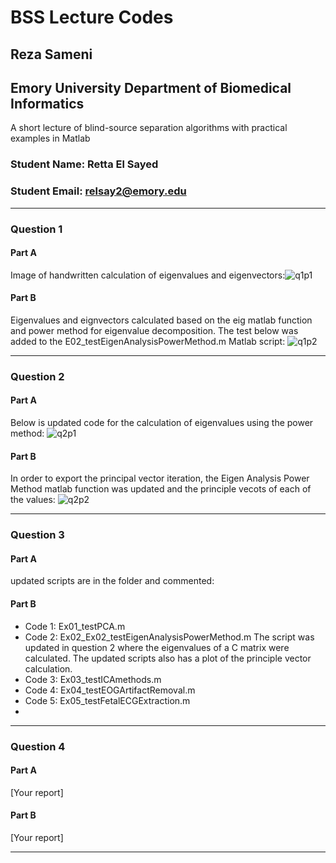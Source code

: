 # BSS Lecture Codes
## Reza Sameni
## Emory University Department of Biomedical Informatics

A short lecture of blind-source separation algorithms with practical examples in Matlab
### Student Name: Retta El Sayed
### Student Email: relsay2@emory.edu
***
### Question 1
#### Part A
Image of handwritten calculation of eigenvalues and eigenvectors:![q1p1](https://user-images.githubusercontent.com/64221087/140610263-2ec08f55-c7d7-4ab1-8ec7-b355457eeef9.JPG)
#### Part B
Eigenvalues and eignvectors calculated based on the eig matlab function and power method for eigenvalue decomposition. The test below was added to the E02_testEigenAnalysisPowerMethod.m Matlab script:
![q1p2](https://user-images.githubusercontent.com/64221087/140633004-f3a5ab57-d168-479d-81d0-20435f292591.JPG)
***

### Question 2
#### Part A
Below is updated code for the calculation of eigenvalues using the power method:
![q2p1](https://user-images.githubusercontent.com/64221087/140633022-87ae92a6-2f08-45da-a2d9-c64b607c2e46.JPG)
#### Part B
In order to export the principal vector iteration, the Eigen Analysis Power Method matlab function was updated and the principle vecots of each of the values: 
![q2p2](https://user-images.githubusercontent.com/64221087/140633026-7793ddd5-9d5f-4ae5-801f-45cb7d9cd9d1.JPG)
***

### Question 3
#### Part A
updated scripts are in the folder and commented: 
#### Part B
- Code 1: Ex01_testPCA.m
- Code 2: Ex02_Ex02_testEigenAnalysisPowerMethod.m
The script was updated in question 2 where the eigenvalues of a C matrix were calculated. The updated scripts also has a plot of the principle vector calculation. 
- Code 3: Ex03_testICAmethods.m
- Code 4: Ex04_testEOGArtifactRemoval.m
- Code 5: Ex05_testFetalECGExtraction.m
- 
***

### Question 4
#### Part A
[Your report]

#### Part B
[Your report]
***
